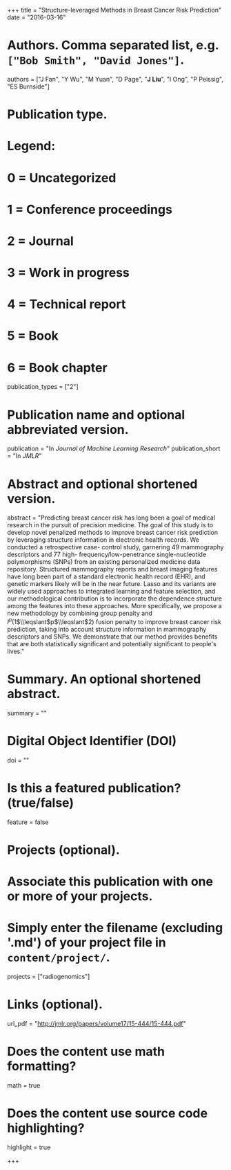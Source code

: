 +++
title = "Structure-leveraged Methods in Breast Cancer Risk Prediction"
date = "2016-03-16"

# Authors. Comma separated list, e.g. `["Bob Smith", "David Jones"]`.
authors = ["J Fan", "Y Wu", "M Yuan", "D Page", "__J Liu__", "I Ong", "P Peissig", "ES Burnside"]

# Publication type.
# Legend:
# 0 = Uncategorized
# 1 = Conference proceedings
# 2 = Journal
# 3 = Work in progress
# 4 = Technical report
# 5 = Book
# 6 = Book chapter
publication_types = ["2"]

# Publication name and optional abbreviated version.
publication = "In *Journal of Machine Learning Research*"
publication_short = "In *JMLR*"

# Abstract and optional shortened version.
abstract = "Predicting breast cancer risk has long been a goal of medical research in the pursuit of precision medicine. The goal of this study is to develop novel penalized methods to improve breast cancer risk prediction by leveraging structure information in electronic health records. We conducted a retrospective case- control study, garnering 49 mammography descriptors and 77 high- frequency/low-penetrance single-nucleotide polymorphisms (SNPs) from an existing personalized medicine data repository. Structured mammography reports and breast imaging features have long been part of a standard electronic health record (EHR), and genetic markers likely will be in the near future. Lasso and its variants are widely used approaches to integrated learning and feature selection, and our methodological contribution is to incorporate the dependence structure among the features into these approaches. More specifically, we propose a new methodology by combining group penalty and $l^p$(1$\\leqslant$p$\\leqslant$2) fusion penalty to improve breast cancer risk prediction, taking into account structure information in mammography descriptors and SNPs. We demonstrate that our method provides benefits that are both statistically significant and potentially significant to people's lives."

# Summary. An optional shortened abstract.
summary = ""

# Digital Object Identifier (DOI)
doi = ""

# Is this a featured publication? (true/false)
feature = false

# Projects (optional).
#   Associate this publication with one or more of your projects.
#   Simply enter the filename (excluding '.md') of your project file in `content/project/`.
projects = ["radiogenomics"]

# Links (optional).
url_pdf = "http://jmlr.org/papers/volume17/15-444/15-444.pdf"

# Does the content use math formatting?
math = true

# Does the content use source code highlighting?
highlight = true

+++

